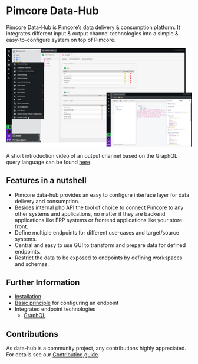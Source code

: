 # Pimcore Data-Hub

Pimcore Data-Hub is Pimcore’s data delivery & consumption platform. It integrates different input & output channel
technologies into a simple & easy-to-configure system on top of Pimcore.

![Overview](./doc/img/overview.jpg)

A short introduction video of an output channel based on the GraphQL query language can be found [here](./doc/img/graphql/intro.mp4).

## Features in a nutshell
- Pimcore data-hub provides an easy to configure interface layer for data delivery and consumption.
- Besides internal php API the tool of choice to connect Pimcore to any other systems and applications, 
  no matter if they are backend applications like ERP systems or frontend applications like your store front. 
- Define multiple endpoints for different use-cases and target/source systems.   
- Central and easy to use GUI to transform and prepare data for defined endpoints.
- Restrict the data to be exposed to endpoints by defining workspaces and schemas.

## Further Information
- [Installation](./doc/01_Installation.md)
- [Basic principle](./doc/02_Basic_Principle.md) for configuring an endpoint
- Integrated endpoint technologies
  - [GraphQL](./doc/10_GraphQL/README.md)
  
## Contributions
As data-hub is a community project, any contributions highly appreciated.
For details see our [Contributing guide](https://github.com/pimcore/data-hub/blob/master/CONTRIBUTING.md).
